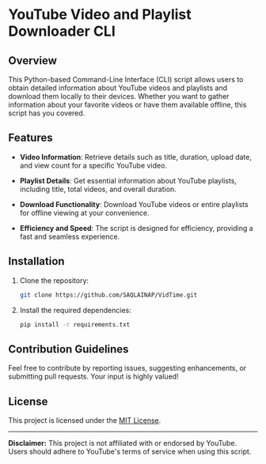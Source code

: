 # YouTube Video and Playlist Downloader CLI


## Overview

This Python-based Command-Line Interface (CLI) script allows users to obtain detailed information about YouTube videos and playlists and download them locally to their devices. Whether you want to gather information about your favorite videos or have them available offline, this script has you covered.

## Features

- **Video Information**: Retrieve details such as title, duration, upload date, and view count for a specific YouTube video.
  
- **Playlist Details**: Get essential information about YouTube playlists, including title, total videos, and overall duration.

- **Download Functionality**: Download YouTube videos or entire playlists for offline viewing at your convenience.

- **Efficiency and Speed**: The script is designed for efficiency, providing a fast and seamless experience.

## Installation

1. Clone the repository:

   ```bash
   git clone https://github.com/SAQLAINAP/VidTime.git
   ```

2. Install the required dependencies:

   ```bash
   pip install -r requirements.txt
   ```


## Contribution Guidelines

Feel free to contribute by reporting issues, suggesting enhancements, or submitting pull requests. Your input is highly valued!

## License

This project is licensed under the [MIT License](LICENSE).

---

**Disclaimer:** This project is not affiliated with or endorsed by YouTube. Users should adhere to YouTube's terms of service when using this script.
